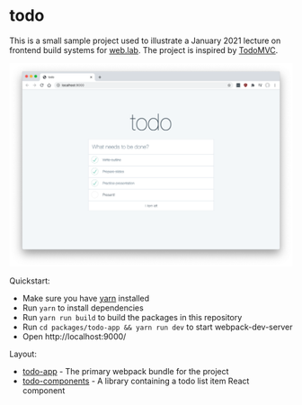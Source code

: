 # todo

This is a small sample project used to illustrate a January 2021 lecture on frontend build systems for [web.lab](https://weblab.mit.edu/). The project is inspired by [TodoMVC](http://todomvc.com/).

![Screenshot](./bin/screenshot.png)

Quickstart:
+ Make sure you have [yarn](https://classic.yarnpkg.com/lang/en/) installed
+ Run `yarn` to install dependencies
+ Run `yarn run build` to build the packages in this repository
+ Run `cd packages/todo-app && yarn run dev` to start webpack-dev-server
+ Open http://localhost:9000/

Layout:
+ [todo-app](./packages/todo-app) - The primary webpack bundle for the project
+ [todo-components](./packages/todo-components) - A library containing a todo list item React component
